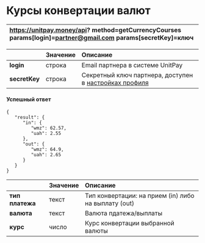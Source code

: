 # Курсы конвертации валют

| https://unitpay.money/api?       method=getCurrencyCourses       params\[login\]=partner@gmail.com       params\[secretKey\]=ключ |
| :--- |


|  | Значение | Описание |
| :--- | :--- | :--- |
| **login**  | строка | Email партнера в системе UnitPay |
| **secretKey** | строка | Секретный ключ партнера, доступен в [настройках профиля](https://unitpay.ru/partner/profile/edit) |

#### Успешный ответ

```text
{
   "result": {
      "in": {
         "wmz": 62.57,
         "uah": 2.55
      },
      "out": {
         "wmz": 64.9,
         "uah": 2.65
      }
   }
}
```

|  | Значение | Описание |
| :--- | :--- | :--- |
| **тип платежа** | текст | Тип конвертации: на прием \(in\) либо на выплату \(out\)  |
| **валюта** | текст | Валюта пдатежа/выплаты  |
| **курс** | число | Курс конвертации выбранной валюты  |

